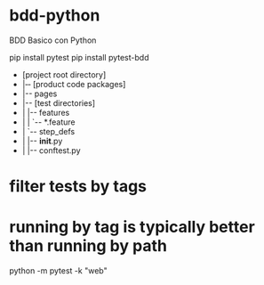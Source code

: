 # bdd-python
BDD Basico con Python

pip install pytest
pip install pytest-bdd



* [project root directory]
* |‐‐ [product code packages]
* |-- pages
* |-- [test directories]
* |   |-- features
* |   |   `-- *.feature
* |   `-- step_defs
* |       |-- __init__.py
* |       |-- conftest.py
       


# filter tests by tags
# running by tag is typically better than running by path
python -m pytest -k "web"
